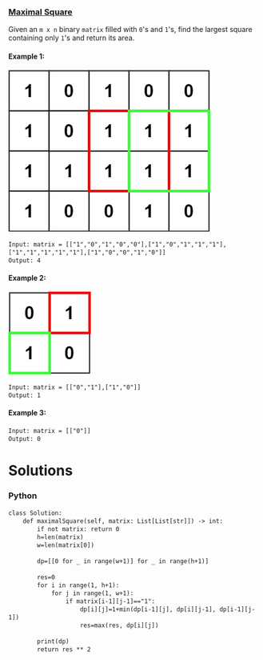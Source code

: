 ### [Maximal Square](https://leetcode.com/problems/maximal-square/) <br>

Given an `m x n` binary `matrix` filled with `0`'s and `1`'s, find the largest square containing only `1`'s and return its area.

#### Example 1:
<img src="../../../../../images/max1grid.jpg">

```
Input: matrix = [["1","0","1","0","0"],["1","0","1","1","1"],["1","1","1","1","1"],["1","0","0","1","0"]]
Output: 4
```


#### Example 2:
<img src="../../../../../images/max2grid.jpg">

```
Input: matrix = [["0","1"],["1","0"]]
Output: 1
```


#### Example 3:
```
Input: matrix = [["0"]]
Output: 0
```


# Solutions

### Python
```
class Solution:
    def maximalSquare(self, matrix: List[List[str]]) -> int:
        if not matrix: return 0
        h=len(matrix)
        w=len(matrix[0])
        
        dp=[[0 for _ in range(w+1)] for _ in range(h+1)]
        
        res=0
        for i in range(1, h+1):
            for j in range(1, w+1):
                if matrix[i-1][j-1]=="1":
                    dp[i][j]=1+min(dp[i-1][j], dp[i][j-1], dp[i-1][j-1])
                    res=max(res, dp[i][j])
        
        print(dp)
        return res ** 2

```

